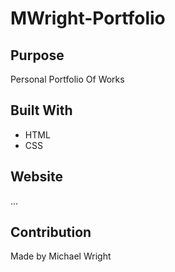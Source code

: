 # MWright-Portfolio


## Purpose
Personal Portfolio Of Works

## Built With
* HTML
* CSS

## Website
...

## Contribution
Made by Michael Wright
